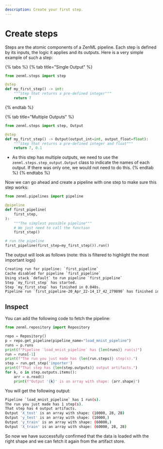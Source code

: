 ```yaml
---
description: Create your first step.
---
```


# Create steps

Steps are the atomic components of a ZenML pipeline. Each step is defined by its inputs, the logic it applies and its 
outputs. Here is a very simple example of such a step:

{% tabs %}
{% tab title="Single Output" %}
```python
from zenml.steps import step

@step
def my_first_step() -> int:
    """Step that returns a pre-defined integer"""
    return 7
```
{% endtab %}

{% tab title="Multiple Outputs" %}
```python
from zenml.steps import step, Output

@step
def my_first_step() -> Output(output_int=int, output_float=float):
    """Step that returns a pre-defined integer and float"""
    return 7, 0.1
```

- As this step has multiple outputs, we need to use the `zenml.steps.step_output.Output` class to indicate the names 
of each output. If there was only one, we would not need to do this.
{% endtab %}
{% endtabs %}

Now we can go ahead and create a pipeline with one step to make sure this step works:

```python
from zenml.pipelines import pipeline

@pipeline
def first_pipeline(
    first_step,
):
    """The simplest possible pipeline"""
    # We just need to call the function
    first_step()

# run the pipeline
first_pipeline(first_step=my_first_step()).run()
```


The output will look as follows (note: this is filtered to highlight the most important logs)

```bash
Creating run for pipeline: `first_pipeline`
Cache disabled for pipeline `first_pipeline`
Using stack `default` to run pipeline `first_pipeline`
Step `my_first_step` has started.
Step `my_first_step` has finished in 0.048s.
Pipeline run `first_pipeline-20_Apr_22-14_17_42_279890` has finished in 0.057s.
```

## Inspect

You can add the following code to fetch the pipeline:

```python
from zenml.repository import Repository

repo = Repository()
p = repo.get_pipeline(pipeline_name="load_mnist_pipeline")
runs = p.runs
print(f"Pipeline `load_mnist_pipeline` has {len(runs)} run(s)")
run = runs[-1]
print(f"The run you just made has {len(run.steps)} step(s).")
step = run.get_step('importer')
print(f"That step has {len(step.outputs)} output artifacts.")
for k, o in step.outputs.items():
    arr = o.read()
    print(f"Output '{k}' is an array with shape: {arr.shape}")
```

You will get the following output:

```bash
Pipeline `load_mnist_pipeline` has 1 run(s).
The run you just made has 1 step(s).
That step has 4 output artifacts.
Output 'X_test' is an array with shape: (10000, 28, 28)
Output 'y_test' is an array with shape: (10000,)
Output 'y_train' is an array with shape: (60000,)
Output 'X_train' is an array with shape: (60000, 28, 28)
```

So now we have successfully confirmed that the data is loaded with the right shape and we can fetch it again from 
the artifact store.
